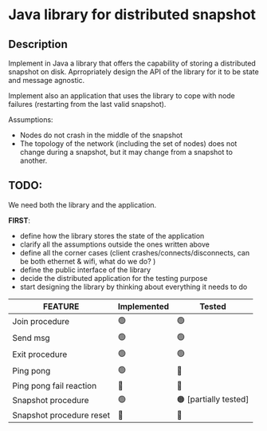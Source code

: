 # Java library for distributed snapshot

## Description

Implement in Java a library that offers the capability of storing a distributed snapshot on disk. Aprropriately design the API of the library for it to be state and message agnostic.

Implement also an application that uses the library to cope with node failures (restarting from the last valid snapshot).

Assumptions:

* Nodes do not crash in the middle of the snapshot
* The topology of the network (including the set of nodes) does not change during a snapshot, but it may change from a snapshot to another.

## TODO:

We need both the library and the application.

**FIRST**:

* define how the library stores the state of the application
* clarify all the assumptions outside the ones written above
* define all the corner cases (client crashes/connects/disconnects, can be both ethernet & wifi, what do we do? )
* define the public interface of the library
* decide the distributed application for the testing purpose
* start designing the library by thinking about everything it needs to do



| FEATURE | Implemented | Tested | 
| ---- | ----- | ------- | 
| Join procedure | :green_circle: | :green_circle: | 
| Send msg | :green_circle: | :green_circle: |
| Exit procedure | :green_circle: | :green_circle: |
| Ping pong | :green_circle: | :red_circle: |
| Ping pong fail reaction | :red_circle: | :red_circle: |
| Snapshot procedure | :green_circle: | :orange_circle: [partially tested] |
| Snapshot procedure reset | :red_circle: | :red_circle: |



